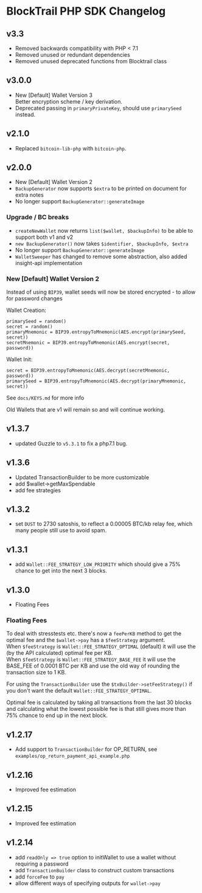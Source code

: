 BlockTrail PHP SDK Changelog
============================

v3.3
------
 - Removed backwards compatibility with PHP < 7.1
 - Removed unused or redundant dependencies
 - Removed unused deprecated functions from Blocktrail class

v3.0.0
------
 - New [Default] Wallet Version 3  
   Better encryption scheme / key derivation.
 - Deprecated passing in `primaryPrivateKey`, should use `primarySeed` instead.

v2.1.0
------
 - Replaced `bitcoin-lib-php` with `bitcoin-php`.

v2.0.0
------
 - New [Default] Wallet Version 2
 - `BackupGenerator` now supports `$extra` to be printed on document for extra notes
 - No longer support `BackupGenerator::generateImage`

### Upgrade / BC breaks
 - `createNewWallet` now returns `list($wallet, $backupInfo)` to be able to support both v1 and v2
 - `new BackupGenerator()` now takes `$identifier, $backupInfo, $extra`
 - No longer support `BackupGenerator::generateImage`
 - `WalletSweeper` has changed to remove some abstraction, also added insight-api implementation

### New [Default] Wallet Version 2
Instead of using `BIP39`, wallet seeds will now be stored encrypted - to allow for password changes

Wallet Creation:  
```
primarySeed = random()
secret = random()
primaryMnemonic = BIP39.entropyToMnemonic(AES.encrypt(primarySeed, secret))
secretMnemonic = BIP39.entropyToMnemonic(AES.encrypt(secret, password))
```

Wallet Init:  
```
secret = BIP39.entropyToMnemonic(AES.decrypt(secretMnemonic, password))
primarySeed = BIP39.entropyToMnemonic(AES.decrypt(primaryMnemonic, secret))
```

See `docs/KEYS.md` for more info
   
Old Wallets that are v1 will remain so and will continue working.

v1.3.7
------
 - updated Guzzle to `v5.3.1` to fix a php7.1 bug.

v1.3.6
------
 - Updated TransactionBuilder to be more customizable
 - add $wallet->getMaxSpendable
 - add fee strategies

v1.3.2
------
 - set `DUST` to 2730 satoshis, to reflect a 0.00005 BTC/kb relay fee, which many people still use to avoid spam.

v1.3.1
------
 - add `Wallet::FEE_STRATEGY_LOW_PRIORITY` which should give a 75% chance to get into the next 3 blocks.

v1.3.0
------
 - Floating Fees

### Floating Fees
To deal with stresstests etc. there's now a `feePerKB` method to get the optimal fee and the `$wallet->pay` has a `$feeStrategy` argument.  
When `$feeStrategy` is `Wallet::FEE_STRATEGY_OPTIMAL` (default) it will use the (by the API calculated) optimal fee per KB.  
When `$feeStrategy` is `Wallet::FEE_STRATEGY_BASE_FEE` it will use the BASE_FEE of 0.0001 BTC per KB and use the old way of rounding the transaction size to 1 KB.

For using the `TransactionBuilder` use the `$txBuilder->setFeeStrategy()` if you don't want the default `Wallet::FEE_STRATEGY_OPTIMAL`.

Optimal fee is calculated by taking all transactions from the last 30 blocks and calculating what the lowest possible fee is 
that still gives more than 75% chance to end up in the next block.

v1.2.17
-------
 - Add support to `TransactionBuilder` for OP_RETURN, see `examples/op_return_payment_api_example.php`

v1.2.16
-------
 - Improved fee estimation

v1.2.15
-------
 - Improved fee estimation

v1.2.14
-------
 - add `readOnly => true` option to initWallet to use a wallet without requiring a password
 - add `TransactionBuilder` class to construct custom transactions
 - add `forceFee` to `pay`
 - allow different ways of specifying outputs for `wallet->pay`
